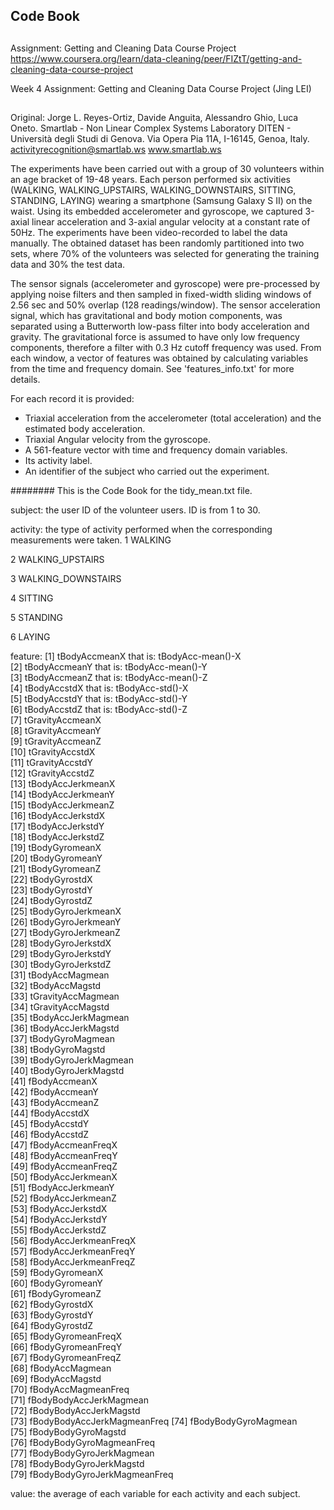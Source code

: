## Code Book

##
Assignment: Getting and Cleaning Data Course Project
https://www.coursera.org/learn/data-cleaning/peer/FIZtT/getting-and-cleaning-data-course-project

Week 4 
Assignment: Getting and Cleaning Data Course Project (Jing LEI)

##
Original: Jorge L. Reyes-Ortiz, Davide Anguita, Alessandro Ghio, Luca Oneto.
Smartlab - Non Linear Complex Systems Laboratory
DITEN - Università degli Studi di Genova.
Via Opera Pia 11A, I-16145, Genoa, Italy.
activityrecognition@smartlab.ws
www.smartlab.ws

The experiments have been carried out with a group of 30 volunteers within an age bracket of 19-48 years. Each person performed six activities (WALKING, WALKING_UPSTAIRS, WALKING_DOWNSTAIRS, SITTING, STANDING, LAYING) wearing a smartphone (Samsung Galaxy S II) on the waist. Using its embedded accelerometer and gyroscope, we captured 3-axial linear acceleration and 3-axial angular velocity at a constant rate of 50Hz. The experiments have been video-recorded to label the data manually. The obtained dataset has been randomly partitioned into two sets, where 70% of the volunteers was selected for generating the training data and 30% the test data. 

The sensor signals (accelerometer and gyroscope) were pre-processed by applying noise filters and then sampled in fixed-width sliding windows of 2.56 sec and 50% overlap (128 readings/window). The sensor acceleration signal, which has gravitational and body motion components, was separated using a Butterworth low-pass filter into body acceleration and gravity. The gravitational force is assumed to have only low frequency components, therefore a filter with 0.3 Hz cutoff frequency was used. From each window, a vector of features was obtained by calculating variables from the time and frequency domain. See 'features_info.txt' for more details. 

For each record it is provided:

- Triaxial acceleration from the accelerometer (total acceleration) and the estimated body acceleration.
- Triaxial Angular velocity from the gyroscope. 
- A 561-feature vector with time and frequency domain variables. 
- Its activity label. 
- An identifier of the subject who carried out the experiment.

########
This is the Code Book for the tidy_mean.txt file.

subject: the user ID of the volunteer users. ID is from 1 to 30.

activity: the type of activity performed when the corresponding measurements were taken. 
1 WALKING

2 WALKING_UPSTAIRS

3 WALKING_DOWNSTAIRS

4 SITTING

5 STANDING

6 LAYING 

feature: 
 [1] tBodyAccmeanX   that is: tBodyAcc-mean()-X           
 [2] tBodyAccmeanY   that is: tBodyAcc-mean()-Y            
 [3] tBodyAccmeanZ   that is: tBodyAcc-mean()-Z            
 [4] tBodyAccstdX    that is: tBodyAcc-std()-X            
 [5] tBodyAccstdY    that is: tBodyAcc-std()-Y            
 [6] tBodyAccstdZ    that is: tBodyAcc-std()-Z            
 [7] tGravityAccmeanX            
 [8] tGravityAccmeanY            
 [9] tGravityAccmeanZ            
[10] tGravityAccstdX             
[11] tGravityAccstdY             
[12] tGravityAccstdZ             
[13] tBodyAccJerkmeanX           
[14] tBodyAccJerkmeanY           
[15] tBodyAccJerkmeanZ           
[16] tBodyAccJerkstdX            
[17] tBodyAccJerkstdY            
[18] tBodyAccJerkstdZ            
[19] tBodyGyromeanX              
[20] tBodyGyromeanY              
[21] tBodyGyromeanZ              
[22] tBodyGyrostdX               
[23] tBodyGyrostdY               
[24] tBodyGyrostdZ               
[25] tBodyGyroJerkmeanX          
[26] tBodyGyroJerkmeanY          
[27] tBodyGyroJerkmeanZ          
[28] tBodyGyroJerkstdX           
[29] tBodyGyroJerkstdY           
[30] tBodyGyroJerkstdZ           
[31] tBodyAccMagmean             
[32] tBodyAccMagstd              
[33] tGravityAccMagmean          
[34] tGravityAccMagstd           
[35] tBodyAccJerkMagmean         
[36] tBodyAccJerkMagstd          
[37] tBodyGyroMagmean            
[38] tBodyGyroMagstd             
[39] tBodyGyroJerkMagmean        
[40] tBodyGyroJerkMagstd         
[41] fBodyAccmeanX               
[42] fBodyAccmeanY               
[43] fBodyAccmeanZ               
[44] fBodyAccstdX                
[45] fBodyAccstdY                
[46] fBodyAccstdZ                
[47] fBodyAccmeanFreqX           
[48] fBodyAccmeanFreqY           
[49] fBodyAccmeanFreqZ           
[50] fBodyAccJerkmeanX           
[51] fBodyAccJerkmeanY           
[52] fBodyAccJerkmeanZ           
[53] fBodyAccJerkstdX            
[54] fBodyAccJerkstdY            
[55] fBodyAccJerkstdZ            
[56] fBodyAccJerkmeanFreqX       
[57] fBodyAccJerkmeanFreqY       
[58] fBodyAccJerkmeanFreqZ       
[59] fBodyGyromeanX              
[60] fBodyGyromeanY              
[61] fBodyGyromeanZ              
[62] fBodyGyrostdX               
[63] fBodyGyrostdY               
[64] fBodyGyrostdZ               
[65] fBodyGyromeanFreqX          
[66] fBodyGyromeanFreqY          
[67] fBodyGyromeanFreqZ          
[68] fBodyAccMagmean             
[69] fBodyAccMagstd              
[70] fBodyAccMagmeanFreq         
[71] fBodyBodyAccJerkMagmean     
[72] fBodyBodyAccJerkMagstd      
[73] fBodyBodyAccJerkMagmeanFreq 
[74] fBodyBodyGyroMagmean        
[75] fBodyBodyGyroMagstd         
[76] fBodyBodyGyroMagmeanFreq    
[77] fBodyBodyGyroJerkMagmean    
[78] fBodyBodyGyroJerkMagstd     
[79] fBodyBodyGyroJerkMagmeanFreq

value: the average of each variable for each activity and each subject. 
